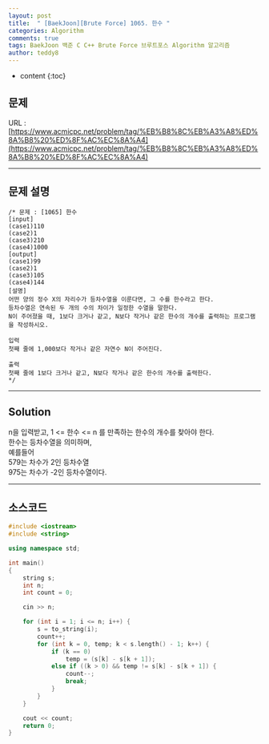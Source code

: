 ```yaml
---
layout: post   
title:  " [BaekJoon][Brute Force] 1065. 한수 "
categories: Algorithm
comments: true
tags: BaekJoon 백준 C C++ Brute Force 브루트포스 Algorithm 알고리즘
author: teddy8  
---
```

* content
{:toc}

## 문제
URL : [https://www.acmicpc.net/problem/tag/%EB%B8%8C%EB%A3%A8%ED%8A%B8%20%ED%8F%AC%EC%8A%A4](https://www.acmicpc.net/problem/tag/%EB%B8%8C%EB%A3%A8%ED%8A%B8%20%ED%8F%AC%EC%8A%A4)

---

## 문제 설명
```
/* 문제 : [1065] 한수
[input]
(case1)110
(case2)1
(case3)210
(case4)1000
[output]
(case1)99
(case2)1
(case3)105
(case4)144
[설명]
어떤 양의 정수 X의 자리수가 등차수열을 이룬다면, 그 수를 한수라고 한다. 
등차수열은 연속된 두 개의 수의 차이가 일정한 수열을 말한다. 
N이 주어졌을 때, 1보다 크거나 같고, N보다 작거나 같은 한수의 개수를 출력하는 프로그램을 작성하시오.

입력
첫째 줄에 1,000보다 작거나 같은 자연수 N이 주어진다.

출력
첫째 줄에 1보다 크거나 같고, N보다 작거나 같은 한수의 개수를 출력한다.
*/
```

---

## Solution
n을 입력받고, 1 <= 한수 <= n 를 만족하는 한수의 개수를 찾아야 한다.<br>
한수는 등차수열을 의미하며,<br> 
예를들어<br>
579는 차수가 2인 등차수열<br>
975는 차수가 -2인 등차수열이다.

---

## 소스코드
``` cpp
#include <iostream>
#include <string>

using namespace std;

int main()
{
	string s;
	int n;
	int count = 0;

	cin >> n;

	for (int i = 1; i <= n; i++) {
		s = to_string(i);
		count++;
		for (int k = 0, temp; k < s.length() - 1; k++) {
			if (k == 0)
				temp = (s[k] - s[k + 1]);
			else if ((k > 0) && temp != s[k] - s[k + 1]) {
				count--;
				break;
			}
		}
	}

	cout << count;
	return 0;
}
```